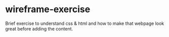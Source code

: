 # wireframe-exercise
Brief exercise to understand css &amp; html and how to make that webpage look great before adding the content.
